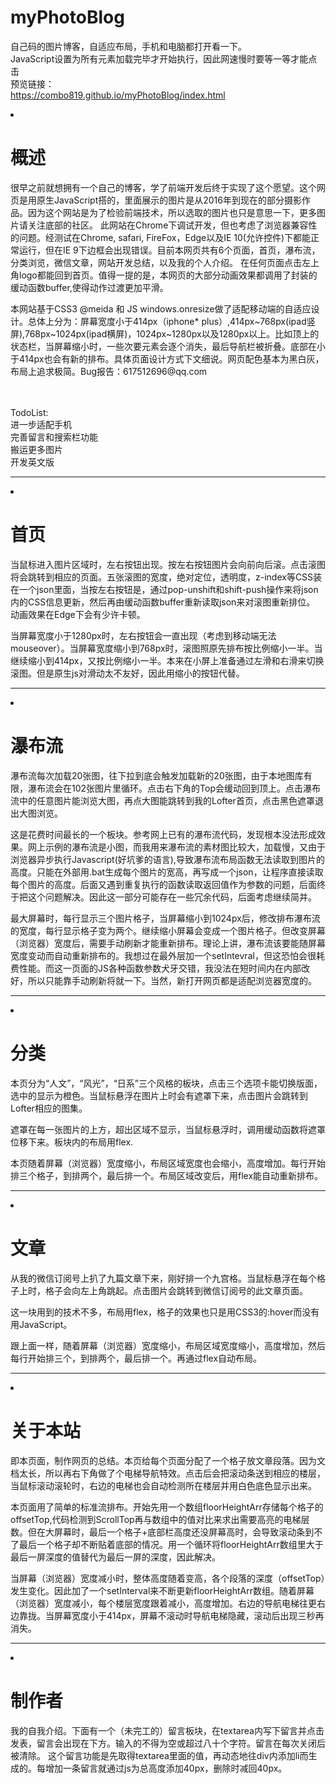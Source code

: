 # myPhotoBlog
自己码的图片博客，自适应布局，手机和电脑都打开看一下。
<br>JavaScript设置为所有元素加载完毕才开始执行，因此网速慢时要等一等才能点击
<br>预览链接：
<br>https://combo819.github.io/myPhotoBlog/index.html
<li>
                <h1>
                    概述
                </h1>
                <div>
                    <p> 很早之前就想拥有一个自己的博客，学了前端开发后终于实现了这个愿望。这个网页是用原生JavaScript搭的，里面展示的图片是从2016年到现在的部分摄影作品。因为这个网站是为了检验前端技术，所以选取的图片也只是意思一下，更多图片请关注底部的社区。
                        此网站在Chrome下调试开发，但也考虑了浏览器兼容性的问题。经测试在Chrome, safari, FireFox，Edge以及IE 10(允许控件)下都能正常运行，但在IE 9下边框会出现错误。目前本网页共有6个页面，首页，瀑布流，分类浏览，微信文章，网站开发总结，以及我的个人介绍。
                        在任何页面点击左上角logo都能回到首页。值得一提的是，本网页的大部分动画效果都调用了封装的缓动函数buffer,使得动作过渡更加平滑。
                    </p>
                    <p>
                        本网站基于CSS3 @meida 和 JS windows.onresize做了适配移动端的自适应设计。总体上分为：屏幕宽度小于414px（iphone* plus）,414px~768px(ipad竖屏),768px~1024px(ipad横屏)，1024px~1280px以及1280px以上。比如顶上的状态栏，当屏幕缩小时，一些次要元素会逐个消失，最后导航栏被折叠。底部在小于414px也会有新的排布。具体页面设计方式下文细说。网页配色基本为黑白灰，布局上追求极简。Bug报告：617512696@qq.com
                    </p>
                    <p><br><br>TodoList:<br>进一步适配手机<br>完善留言和搜索栏功能<br>搬运更多图片<br>开发英文版</p>
                </div>
  <hr>
            </li>
            <li>
                <h1>
                    首页
                </h1>
                <div>
                    <p>
                        当鼠标进入图片区域时，左右按钮出现。按左右按钮图片会向前向后滚。点击滚图将会跳转到相应的页面。五张滚图的宽度，绝对定位，透明度，z-index等CSS装在一个json里面，当按左右按钮是，通过pop-unshift和shift-push操作来将json内的CSS信息更新，然后再由缓动函数buffer重新读取json来对滚图重新排位。
                        动画效果在Edge下会有少许卡顿。
                    </p>
                    <p>
                        当屏幕宽度小于1280px时，左右按钮会一直出现（考虑到移动端无法mouseover）。当屏幕宽度缩小到768px时，滚图照原先排布按比例缩小一半。当继续缩小到414px，又按比例缩小一半。本来在小屏上准备通过左滑和右滑来切换滚图。但是原生js对滑动太不友好，因此用缩小的按钮代替。
                    </p>
                </div>
  <hr>
            </li>
            <li>
                <h1>
                    瀑布流
                </h1>
                <div>
                    <p>
                        瀑布流每次加载20张图，往下拉到底会触发加载新的20张图，由于本地图库有限，瀑布流会在102张图片里循环。点击右下角的Top会缓动回到顶上。点击瀑布流中的任意图片能浏览大图，再点大图能跳转到我的Lofter首页，点击黑色遮罩退出大图浏览。
                    </p>
                    <p>
                        这是花费时间最长的一个板块。参考网上已有的瀑布流代码，发现根本没法形成效果。网上示例的瀑布流是小图，而我用来瀑布流的素材图比较大，加载慢，又由于浏览器异步执行Javascript(好坑爹的语言),导致瀑布流布局函数无法读取到图片的高度。只能在外部用.bat生成每个图片的宽高，再写成一个json，让程序直接读取每个图片的高度。后面又遇到重复执行的函数读取返回值作为参数的问题，后面终于把这个问题解决。因此这一部分可能存在一些冗余代码，后面考虑继续简并。
                    </p>
                    <p>
                        最大屏幕时，每行显示三个图片格子，当屏幕缩小到1024px后，修改排布瀑布流的宽度，每行显示格子变为两个。继续缩小屏幕会变成一个图片格子。但改变屏幕（浏览器）宽度后，需要手动刷新才能重新排布。理论上讲，瀑布流该要能随屏幕宽度变动而自动重新排布的。我想过在最外层加一个setIntevral，但这恐怕会很耗费性能。而这一页面的JS各种函数参数犬牙交错，我没法在短时间内在内部改好，所以只能靠手动刷新将就一下。当然，新打开网页都是适配浏览器宽度的。
                    </p>
                </div>
  <hr>
            </li>
            <li>
                <h1>
                    分类
                </h1>
                <div>
                    <p>
                        本页分为“人文”，“风光”，“日系”三个风格的板块，点击三个选项卡能切换版面，选中的显示为橙色。当鼠标悬浮在图片上时会有遮罩下来，点击图片会跳转到Lofter相应的图集。
                    </p>
                    <p>
                        遮罩在每一张图片的上方，超出区域不显示，当鼠标悬浮时，调用缓动函数将遮罩位移下来。板块内的布局用flex.
                    </p>
                    <p>
                        本页随着屏幕（浏览器）宽度缩小，布局区域宽度也会缩小，高度增加。每行开始排三个格子，到排两个，最后排一个。布局区域改变后，用flex能自动重新排布。
                    </p>
                </div>
  <hr>
            </li>
            <li>
                <h1>
                    文章
                </h1>
                <div>
                    <p>
                        从我的微信订阅号上扒了九篇文章下来，刚好排一个九宫格。当鼠标悬浮在每个格子上时，格子会向左上角跳起。点击图片会跳转到微信订阅号的此文章页面。
                    </p>
                    <p>
                        这一块用到的技术不多，布局用flex，格子的效果也只是用CSS3的:hover而没有用JavaScript。
                    </p>
                    <p>
                        跟上面一样，随着屏幕（浏览器）宽度缩小，布局区域宽度缩小，高度增加，然后每行开始排三个，到排两个，最后排一个。再通过flex自动布局。
                    </p>
                </div>
  <hr>
            </li>
            <li>
                <h1>
                    关于本站
                </h1>
                <div>
                    <p>
                        即本页面，制作网页的总结。本页给每个页面分配了一个格子放文章段落。因为文档太长，所以再右下角做了个电梯导航特效。点击后会把滚动条送到相应的楼层，当鼠标滚动滚轮时，右边的电梯也会自动检测所在楼层并用白色底色显示出来。
                    </p>
                    <p>
                        本页面用了简单的标准流排布。开始先用一个数组floorHeightArr存储每个格子的offsetTop,代码检测到ScrollTop再与数组中的值对比来求出需要高亮的电梯层数。但在大屏幕时，最后一个格子+底部栏高度还没屏幕高时，会导致滚动条到不了最后一个格子却不断贴着底部的情况。用一个循环将floorHeightArr数组里大于最后一屏深度的值替代为最后一屏的深度，因此解决。
                    </p>
                    <p>
                        当屏幕（浏览器）宽度减小时，整体高度随着变高，各个段落的深度（offsetTop）发生变化。因此加了一个setInterval来不断更新floorHeightArr数组。随着屏幕（浏览器）宽度减小，每个楼层宽度跟着减小，高度增加。右边的导航电梯往更右边靠拢。当屏幕宽度小于414px，屏幕不滚动时导航电梯隐藏，滚动后出现三秒再消失。
                    </p>
                </div>
  <hr>
            </li>
            <li>
                <h1>
                    制作者
                </h1>
                <div>
                    <p>
                        我的自我介绍。下面有一个（未完工的）留言板块，在textarea内写下留言并点击发表，留言会出现在下方。输入的不得为空或超过八十个字符。留言在每次关闭后被清除。 这个留言功能是先取得textarea里面的值，再动态地往div内添加li而生成的。每增加一条留言就通过js为总高度添加40px，删除时减回40px。
                    </p>
                </div>
            </li>
